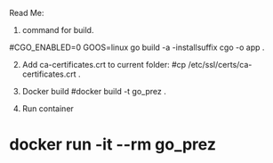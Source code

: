 Read Me:
1) command for build.

#CGO_ENABLED=0 GOOS=linux go build -a -installsuffix cgo -o app .

2) Add ca-certificates.crt to current folder: 
#cp /etc/ssl/certs/ca-certificates.crt .

3) Docker build
#docker build -t go_prez .

4) Run container
# docker run -it --rm go_prez
